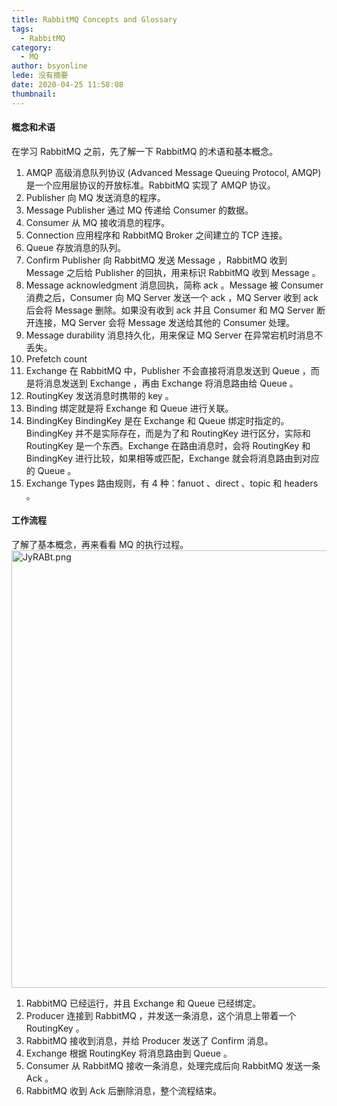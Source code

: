 ```yaml
---
title: RabbitMQ Concepts and Glossary
tags:
  - RabbitMQ
category:
  - MQ
author: bsyonline
lede: 没有摘要
date: 2020-04-25 11:58:08
thumbnail:
---
```


#### 概念和术语

在学习 RabbitMQ 之前，先了解一下 RabbitMQ 的术语和基本概念。
1. AMQP
高级消息队列协议 (Advanced Message Queuing Protocol, AMQP) 是一个应用层协议的开放标准。RabbitMQ 实现了 AMQP 协议。
2. Publisher
向 MQ 发送消息的程序。
3. Message
Publisher 通过 MQ 传递给 Consumer 的数据。
4. Consumer
从 MQ 接收消息的程序。
5. Connection
应用程序和 RabbitMQ Broker 之间建立的 TCP 连接。
6. Queue
存放消息的队列。
7. Confirm
Publisher 向 RabbitMQ 发送 Message ，RabbitMQ 收到 Message 之后给 Publisher 的回执，用来标识 RabbitMQ 收到 Message 。
8. Message acknowledgment
消息回执，简称 ack 。Message 被 Consumer 消费之后，Consumer 向 MQ Server 发送一个 ack ，MQ Server 收到 ack 后会将 Message 删除。如果没有收到 ack 并且 Consumer 和 MQ Server  断开连接，MQ Server 会将 Message 发送给其他的 Consumer 处理。
9. Message durability
消息持久化，用来保证 MQ Server 在异常宕机时消息不丢失。
10. Prefetch count
11. Exchange
在 RabbitMQ 中，Publisher 不会直接将消息发送到 Queue ，而是将消息发送到 Exchange ，再由 Exchange 将消息路由给 Queue 。
12. RoutingKey
发送消息时携带的 key 。
13. Binding
绑定就是将 Exchange 和 Queue 进行关联。 
14. BindingKey
BindingKey 是在 Exchange 和 Queue 绑定时指定的。BindingKey 并不是实际存在，而是为了和 RoutingKey 进行区分，实际和 RoutingKey 是一个东西。Exchange 在路由消息时，会将 RoutingKey 和 BindingKey 进行比较，如果相等或匹配，Exchange 就会将消息路由到对应的 Queue 。
15. Exchange Types
路由规则，有 4 种：fanuot 、direct 、topic 和 headers 。

#### 工作流程
了解了基本概念，再来看看 MQ 的执行过程。
<img src="https://s1.ax1x.com/2020/04/25/JyRABt.png" alt="JyRABt.png" border="0" style="width:700px"/>
1. RabbitMQ 已经运行，并且 Exchange 和 Queue 已经绑定。
2. Producer 连接到 RabbitMQ ，并发送一条消息，这个消息上带着一个 RoutingKey 。
3. RabbitMQ 接收到消息，并给 Producer 发送了 Confirm 消息。
4. Exchange 根据 RoutingKey 将消息路由到 Queue 。
5. Consumer 从 RabbitMQ 接收一条消息，处理完成后向 RabbitMQ 发送一条 Ack 。
6. RabbitMQ 收到 Ack 后删除消息，整个流程结束。